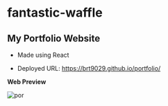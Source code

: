 # fantastic-waffle

## My Portfolio Website
- Made using React


- Deployed URL: https://brt9029.github.io/portfolio/


**Web Preview**

![por](https://user-images.githubusercontent.com/26530136/157150261-3aa86ebb-7158-4298-ab35-1468026f722c.PNG)
